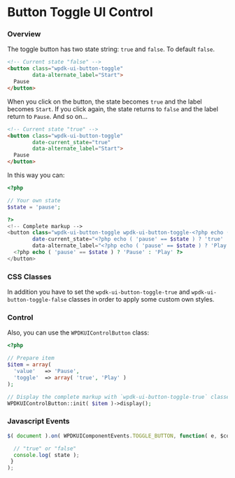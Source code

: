 # Button Toggle UI Control

### Overview

The toggle button has two state string: `true` and `false`. To default `false`.

```html
<!-- Current state "false" -->
<button class="wpdk-ui-button-toggle"
        data-alternate_label="Start">
  Pause
</button>
```

When you click on the button, the state becomes `true` and the label becomes `Start`. If you click again, the state returns to `false` and the label return to `Pause`. And so on...

```html
<!-- Current state "true" -->
<button class="wpdk-ui-button-toggle"
        date-current_state="true"
        data-alternate_label="Start">
  Pause
</button>
```

In this way you can:

```php
<?php

// Your own state
$state = 'pause';

?>
<!-- Complete markup -->
<button class="wpdk-ui-button-toggle wpdk-ui-button-toggle-<?php echo ( 'pause' == $state ) ? 'true' : 'false' ?>"
        date-current_state="<?php echo ( 'pause' == $state ) ? 'true' : 'false' ?>"
        data-alternate_label="<?php echo ( 'pause' == $state ) ? 'Play' : 'Pause' ?>">
  <?php echo ( 'pause' == $state ) ? 'Pause' : 'Play' ?>
</button>
```

### CSS Classes

In addition you have to set the `wpdk-ui-button-toggle-true` and `wpdk-ui-button-toggle-false` classes in order to apply some custom own styles.

### Control

Also, you can use the `WPDKUIControlButton` class:

```php
<?php

// Prepare item
$item = array(
  'value'   => 'Pause',
  'toggle'  => array( 'true', 'Play' )
);

// Display the complete markup with `wpdk-ui-button-toggle-true` classes too.
WPDKUIControlButton::init( $item )->display();
```

### Javascript Events

```js
$( document ).on( WPDKUIComponentEvents.TOGGLE_BUTTON, function( e, $control, state) {

  // "true" or "false"
  console.log( state );
 }
);
```